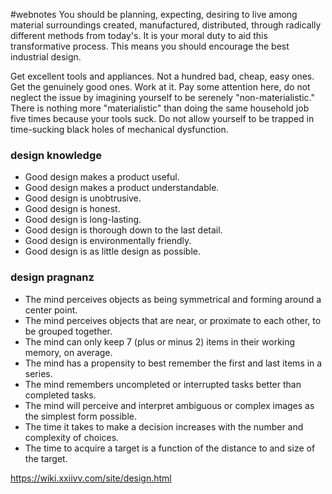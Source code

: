 #webnotes
You should be planning, expecting, desiring to live among material surroundings created, manufactured, distributed, through radically different methods from today's. It is your moral duty to aid this transformative process. This means you should encourage the best industrial design.

Get excellent tools and appliances. Not a hundred bad, cheap, easy ones. Get the genuinely good ones. Work at it. Pay some attention here, do not neglect the issue by imagining yourself to be serenely "non-materialistic." There is nothing more "materialistic" than doing the same household job five times because your tools suck. Do not allow yourself to be trapped in time-sucking black holes of mechanical dysfunction.

### design knowledge

-   Good design makes a product useful.
-   Good design makes a product understandable.
-   Good design is unobtrusive.
-   Good design is honest.
-   Good design is long-lasting.
-   Good design is thorough down to the last detail.
-   Good design is environmentally friendly.
-   Good design is as little design as possible.

### design pragnanz

-   The mind perceives objects as being symmetrical and forming around a center point.
-   The mind perceives objects that are near, or proximate to each other, to be grouped together.
-   The mind can only keep 7 (plus or minus 2) items in their working memory, on average.
-   The mind has a propensity to best remember the first and last items in a series.
-   The mind remembers uncompleted or interrupted tasks better than completed tasks.
-   The mind will perceive and interpret ambiguous or complex images as the simplest form possible.
-   The time it takes to make a decision increases with the number and complexity of choices.
-   The time to acquire a target is a function of the distance to and size of the target.

https://wiki.xxiivv.com/site/design.html